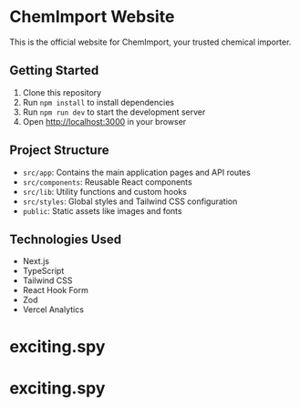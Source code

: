 # ChemImport Website

This is the official website for ChemImport, your trusted chemical importer.

## Getting Started

1. Clone this repository
2. Run `npm install` to install dependencies
3. Run `npm run dev` to start the development server
4. Open [http://localhost:3000](http://localhost:3000) in your browser

## Project Structure

- `src/app`: Contains the main application pages and API routes
- `src/components`: Reusable React components
- `src/lib`: Utility functions and custom hooks
- `src/styles`: Global styles and Tailwind CSS configuration
- `public`: Static assets like images and fonts

## Technologies Used

- Next.js
- TypeScript
- Tailwind CSS
- React Hook Form
- Zod
- Vercel Analytics

# exciting.spy
# exciting.spy
